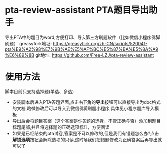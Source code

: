 # pta-review-assistant PTA题目导出助手
导出PTA中的题目为word,方便打印、导入第三方刷题软件（比如微信小程序佛脚刷题）
greasyfork地址: https://greasyfork.org/zh-CN/scripts/520041-pta%E9%A2%98%E7%9B%AE%E5%AF%BC%E5%87%BA%E5%8A%A9%E6%89%8B
git地址: https://github.com/Free-LZJ/pta-review-assistant

# 使用方法
脚本目前只支持选择题(单选、多选)

* 安装脚本后进入PTA答题界面,点击右下角的**导出**按钮可以直接导出为doc格式的文档,略微修改后可以导入到微信佛脚刷题小程序,具体见小程序题库导入模板
* 导出后会将题目答案（这个答案是你答题的选择，不管正确与否）添加到题目标题尾部,并且将选择题的正确选项标红，方便阅读
* 如果是已经结束的pta试卷,答案是不可以修改的,但是我们有错题怎么办?点击**解锁选项**按钮会解除选项的只读,这时候我们把错题修改为正确答案后再导出就可以了
